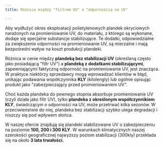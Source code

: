 ```yaml
---
title: Różnica między "filtrem UV" a "odpornością na UV"

---
```




Aby wydłużyć okres eksploatacji polietylenowych plandek  okryciowych narażonych na promieniowanie UV, do materiału, z którego są wykonane, dodaje się specjalne substancje stabilizujące. Te dodatki, odpowiedzialne za zwiększenie odporności na promieniowanie UV, są mierzalne i mają bezpośredni wpływ na koszt produkcji plandeki.  

Różnica w cenie między **plandeką bez stabilizacji UV** (określaną często jako posiadającą "filtr UV") a **plandeką z dodatkami stabilizującymi**, zapewniającymi faktyczną odporność na promieniowanie UV, jest znacząca. W praktyce niektórzy sprzedawcy mogą wprowadzać klientów w błąd, unikając podawania współczynnika **KLY** (kilolengly) lub ogólnie opisując produkt jako "zabezpieczający przed promieniowaniem UV".  

Choć każda plandeka do pewnego stopnia absorbuje promieniowanie UV (czyli działa jako filtr UV), tylko **plandeka z określonym współczynnikiem KLY**, świadczącym o odporności na UV, może przetrwać kilka sezonów. W przeciwieństwie do niej, plandeka bez stabilizacji szybko ulega degradacji i niszczy się pod wpływem słońca.  

W naszej ofercie znajdują się plandeki stabilizowane UV o zabezpieczeniu na poziomie **100, 200 i 300 KLY**. W warunkach klimatycznych naszej szerokości geograficznej najwyższy poziom stabilizacji (300kly) przekłada się na około **3 lata trwałości.**